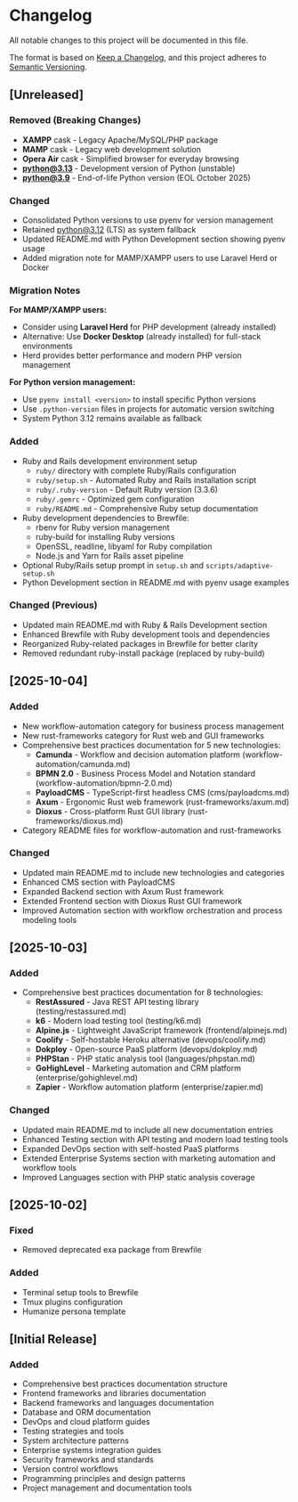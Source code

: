 # Changelog

All notable changes to this project will be documented in this file.

The format is based on [Keep a Changelog](https://keepachangelog.com/en/1.0.0/),
and this project adheres to [Semantic Versioning](https://semver.org/spec/v2.0.0.html).

## [Unreleased]

### Removed (Breaking Changes)
- **XAMPP** cask - Legacy Apache/MySQL/PHP package
- **MAMP** cask - Legacy web development solution
- **Opera Air** cask - Simplified browser for everyday browsing
- **python@3.13** - Development version of Python (unstable)
- **python@3.9** - End-of-life Python version (EOL October 2025)

### Changed
- Consolidated Python versions to use pyenv for version management
- Retained python@3.12 (LTS) as system fallback
- Updated README.md with Python Development section showing pyenv usage
- Added migration note for MAMP/XAMPP users to use Laravel Herd or Docker

### Migration Notes
**For MAMP/XAMPP users:**
- Consider using **Laravel Herd** for PHP development (already installed)
- Alternative: Use **Docker Desktop** (already installed) for full-stack environments
- Herd provides better performance and modern PHP version management

**For Python version management:**
- Use `pyenv install <version>` to install specific Python versions
- Use `.python-version` files in projects for automatic version switching
- System Python 3.12 remains available as fallback

### Added
- Ruby and Rails development environment setup
  - `ruby/` directory with complete Ruby/Rails configuration
  - `ruby/setup.sh` - Automated Ruby and Rails installation script
  - `ruby/.ruby-version` - Default Ruby version (3.3.6)
  - `ruby/.gemrc` - Optimized gem configuration
  - `ruby/README.md` - Comprehensive Ruby setup documentation
- Ruby development dependencies to Brewfile:
  - rbenv for Ruby version management
  - ruby-build for installing Ruby versions
  - OpenSSL, readline, libyaml for Ruby compilation
  - Node.js and Yarn for Rails asset pipeline
- Optional Ruby/Rails setup prompt in `setup.sh` and `scripts/adaptive-setup.sh`
- Python Development section in README.md with pyenv usage examples

### Changed (Previous)
- Updated main README.md with Ruby & Rails Development section
- Enhanced Brewfile with Ruby development tools and dependencies
- Reorganized Ruby-related packages in Brewfile for better clarity
- Removed redundant ruby-install package (replaced by ruby-build)

## [2025-10-04]

### Added
- New workflow-automation category for business process management
- New rust-frameworks category for Rust web and GUI frameworks
- Comprehensive best practices documentation for 5 new technologies:
  - **Camunda** - Workflow and decision automation platform (workflow-automation/camunda.md)
  - **BPMN 2.0** - Business Process Model and Notation standard (workflow-automation/bpmn-2.0.md)
  - **PayloadCMS** - TypeScript-first headless CMS (cms/payloadcms.md)
  - **Axum** - Ergonomic Rust web framework (rust-frameworks/axum.md)
  - **Dioxus** - Cross-platform Rust GUI library (rust-frameworks/dioxus.md)
- Category README files for workflow-automation and rust-frameworks

### Changed
- Updated main README.md to include new technologies and categories
- Enhanced CMS section with PayloadCMS
- Expanded Backend section with Axum Rust framework
- Extended Frontend section with Dioxus Rust GUI framework
- Improved Automation section with workflow orchestration and process modeling tools

## [2025-10-03]

### Added
- Comprehensive best practices documentation for 8 technologies:
  - **RestAssured** - Java REST API testing library (testing/restassured.md)
  - **k6** - Modern load testing tool (testing/k6.md)
  - **Alpine.js** - Lightweight JavaScript framework (frontend/alpinejs.md)
  - **Coolify** - Self-hostable Heroku alternative (devops/coolify.md)
  - **Dokploy** - Open-source PaaS platform (devops/dokploy.md)
  - **PHPStan** - PHP static analysis tool (languages/phpstan.md)
  - **GoHighLevel** - Marketing automation and CRM platform (enterprise/gohighlevel.md)
  - **Zapier** - Workflow automation platform (enterprise/zapier.md)

### Changed
- Updated main README.md to include all new documentation entries
- Enhanced Testing section with API testing and modern load testing tools
- Expanded DevOps section with self-hosted PaaS platforms
- Extended Enterprise Systems section with marketing automation and workflow tools
- Improved Languages section with PHP static analysis coverage

## [2025-10-02]

### Fixed
- Removed deprecated exa package from Brewfile

### Added
- Terminal setup tools to Brewfile
- Tmux plugins configuration
- Humanize persona template

## [Initial Release]

### Added
- Comprehensive best practices documentation structure
- Frontend frameworks and libraries documentation
- Backend frameworks and languages documentation
- Database and ORM documentation
- DevOps and cloud platform guides
- Testing strategies and tools
- System architecture patterns
- Enterprise systems integration guides
- Security frameworks and standards
- Version control workflows
- Programming principles and design patterns
- Project management and documentation tools
